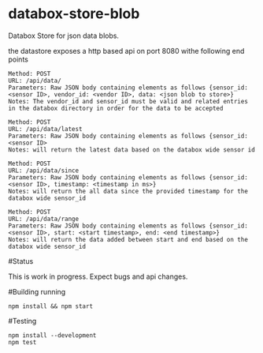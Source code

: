 # databox-store-blob

Databox Store for json data blobs. 

the datastore exposes a http based api on port 8080 withe following end points

    Method: POST
    URL: /api/data/
    Parameters: Raw JSON body containing elements as follows {sensor_id: <sensor ID>, vendor_id: <vendor ID>, data: <json blob to store>}
    Notes: The vendor_id and sensor_id must be valid and related entries in the databox directory in order for the data to be accepted
    
    Method: POST
    URL: /api/data/latest
    Parameters: Raw JSON body containing elements as follows {sensor_id: <sensor ID>
    Notes: will return the latest data based on the databox wide sensor id
    
    Method: POST
    URL: /api/data/since
    Parameters: Raw JSON body containing elements as follows {sensor_id: <sensor ID>, timestamp: <timestamp in ms>}
    Notes: will return the all data since the provided timestamp for the databox wide sensor_id
    
    Method: POST
    URL: /api/data/range
    Parameters: Raw JSON body containing elements as follows {sensor_id: <sensor ID>, start: <start timestamp>, end: <end timestamp>}
    Notes: will return the data added between start and end based on the databox wide sensor_id
    
#Status

This is work in progress. Expect bugs and api changes.

#Building running

    npm install && npm start

#Testing

	npm install --development 
	npm test
